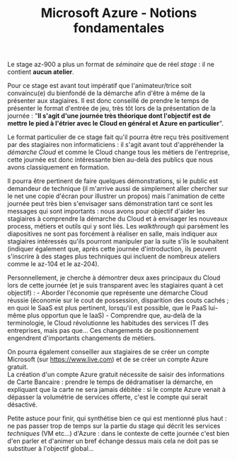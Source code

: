 ﻿---
title: Microsoft Azure - Notions fondamentales
Azure: true
editDate: 28/11/2023
---
Le stage az-900 a plus un format de *séminaire* que de réel *stage* : il ne contient **aucun atelier**.  

Pour ce stage est avant tout impératif que l'animateur/trice soit convaincu(e) du bienfondé de la démarche afin d'être à même de la présenter aux stagiaires. Il est donc conseillé de prendre le temps de présenter le format d'entrée de jeu, très tôt lors de la présentation de la journée : "**Il s'agit d'une journée très théorique dont l'objectif est de mettre le pied à l'étrier avec le Cloud en général et Azure en particulier**".  

Le format particulier de ce stage fait qu'il pourra être reçu très positivement par des stagiaires non informaticiens : il s'agit avant tout d'appréhender la *démarche Cloud* et comme le Cloud change tous les métiers de l'entreprise, cette journée est donc intéressante bien au-delà des publics que nous avons classiquement en formation.  

Il pourra être pertinent de faire quelques démonstrations, si le public est demandeur de technique (il m'arrive aussi de simplement aller chercher sur le net une copie d'écran pour illustrer un propos) mais l'animation de cette journée peut très bien s'envisager sans démonstration tant ce sont les messages qui sont importants : nous avons pour objectif d'aider les stagiaires à comprendre la démarche du Cloud et à envisager les nouveaux process, métiers et outils qui y sont liés. Les *walkthrough* qui parsèment les diapositives ne sont pas forcément à réaliser en salle, mais indiquer aux stagiaires intéressés qu'ils pourront manipuler par la suite s'ils le souhaitent (indiquer également que, après cette journée d'introduction, ils peuvent s'inscrire à des stages plus techniques qui incluent de nombreux ateliers comme le az-104 et le az-204).  

Personnellement, je cherche à démontrer deux axes principaux du Cloud lors de cette journée (et je suis transparent avec les stagiaires quant à cet objectif) :
    - Aborder l'économie que représente une démarche Cloud réussie (économie sur le cout de possession, disparition des couts cachés ; en quoi le SaaS est plus pertinent, lorsqu'il est possible, que le PaaS lui-même plus opportun que le IaaS)
    - Comprendre que, au-delà de la terminologie, le Cloud révolutionne les habitudes des services IT des entreprises, mais pas que... Ces changements de positionnement engendrent d'importants changements de métiers.

On pourra également conseiller aux stagiaires de se créer un compte Microsoft (sur https://www.live.com) et de se créer un compte Azure gratuit.  
La création d'un compte Azure gratuit nécessite de saisir des informations de Carte Bancaire : prendre le temps de dédramatiser la démarche, en expliquant que la carte ne sera jamais débitée : si le compte Azure venait à dépasser la volumétrie de services offerte, c'est le compte qui serait désactivé.  

Petite astuce pour finir, qui synthétise bien ce qui est mentionné plus haut : ne pas passer trop de temps sur la partie du stage qui décrit les services *techniques* (VM etc...) d'Azure : dans le contexte de cette journée c'est bien d'en parler et d'animer un bref échange dessus mais cela ne doit pas se substituer à l'objectif global...